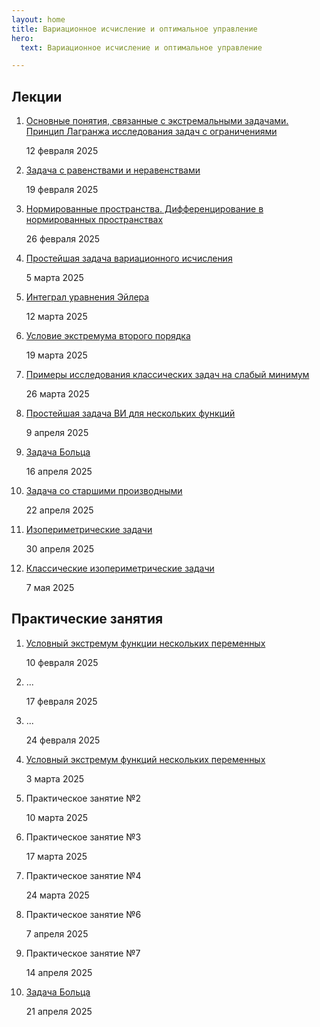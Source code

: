 ```yaml
---
layout: home
title: Вариационное исчисление и оптимальное управление
hero:
  text: Вариационное исчисление и оптимальное управление

---
```


## Лекции

1. [Основные понятия, связанные с экстремальными задачами. Принцип Лагранжа исследования задач с ограничениями](./2025/lectures/01/)<p class="subtext">12 февраля 2025</p>
2. [Задача с равенствами и неравенствами](./2025/lectures/02/)<p class="subtext">19 февраля 2025</p>
3. [Нормированные пространства. Дифференцирование в нормированных пространствах](./2025/lectures/03/)<p class="subtext">26 февраля 2025</p>
4. [Простейшая задача вариационного исчисления](./2025/lectures/04/)<p class="subtext">5 марта 2025</p>
5. [Интеграл уравнения Эйлера](./2025/lectures/05/)<p class="subtext">12 марта 2025</p>
6. [Условие экстремума второго порядка](./2025/lectures/06/)<p class="subtext">19 марта 2025</p>
7. [Примеры исследования классических задач на слабый минимум](./2025/lectures/07/)<p class="subtext">26 марта 2025</p>
8. [Простейшая задача ВИ для нескольких функций](./2025/lectures/08/)<p class="subtext">9 апреля 2025</p>
10. [Задача Больца](./2025/lectures/10/)<p class="subtext">16 апреля 2025</p>
11. [Задача со старшими производными](./2025/lectures/11/)<p class="subtext">22 апреля 2025</p>
11. [Изопериметрические задачи](./2025/lectures/12/)<p class="subtext">30 апреля 2025</p>
12. [Классические изопериметрические задачи](./2025/lectures/13/)<p class="subtext">7 мая 2025</p>

## Практические занятия

1. [Условный экстремум функции нескольких переменных](./2025/practice/01/)<p class="subtext">10 февраля 2025</p>
1. ...<p class="subtext">17 февраля 2025</p>
1. ...<p class="subtext">24 февраля 2025</p>
2. [Условный экстремум функций нескольких переменных](./2025/practice/04/)<p class="subtext">3 марта 2025</p>
3. Практическое занятие №2<p class="subtext">10 марта 2025</p>
4. Практическое занятие №3<p class="subtext">17 марта 2025</p>
5. Практическое занятие №4<p class="subtext">24 марта 2025</p>
6. Практическое занятие №6<p class="subtext">7 апреля 2025</p>
7. Практическое занятие №7<p class="subtext">14 апреля 2025</p>
8. [Задача Больца](./2025/practice/07/)<p class="subtext">21 апреля 2025</p>